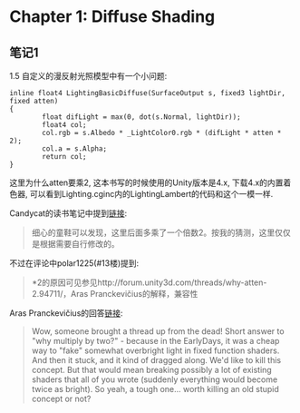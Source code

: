 # Chapter 1: Diffuse Shading
## 笔记1

1.5 自定义的漫反射光照模型中有一个小问题:
```ShaderLab
inline float4 LightingBasicDiffuse(SurfaceOutput s, fixed3 lightDir, fixed atten)
{
        float difLight = max(0, dot(s.Normal, lightDir));
        float4 col;
        col.rgb = s.Albedo * _LightColor0.rgb * (difLight * atten * 2);
        col.a = s.Alpha;
        return col;
}
```

这里为什么atten要乘2, 这本书写的时候使用的Unity版本是4.x, 下载4.x的内置着色器, 可以看到Lighting.cginc内的LightingLambert的代码和这个一模一样.

Candycat的读书笔记中提到[链接](https://blog.csdn.net/candycat1992/article/details/17440101):
> 细心的童鞋可以发现，这里后面多乘了一个倍数2。按我的猜测，这里仅仅是根据需要自行修改的。

不过在评论中polar1225(#13楼)提到:
> *2的原因可见参见http://forum.unity3d.com/threads/why-atten-2.94711/，Aras Pranckevičius的解释，兼容性

Aras Pranckevičius的回答[链接](https://forum.unity.com/threads/why-atten-2.94711/):
> Wow, someone brought a thread up from the dead!
> Short answer to "why multiply by two?" - because in the EarlyDays, it was a cheap way to "fake" somewhat overbright light in fixed function shaders. And then it stuck, and it kind of dragged along.
> We'd like to kill this concept. But that would mean breaking possibly a lot of existing shaders that all of you wrote (suddenly everything would become twice as bright). So yeah, a tough one... worth killing an old stupid concept or not? 
